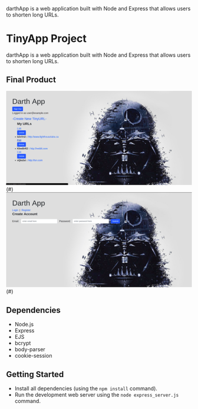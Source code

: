 darthApp is a web application built with Node and Express that allows users to shorten long URLs.

# TinyApp Project

darthApp is a web application built with Node and Express that allows users to shorten long URLs.

## Final Product


!["Main Page"](https://github.com/Cain310/tinyApp2/blob/master/docs/darthApp.png)(#)
!["Login Page"](https://github.com/Cain310/tinyApp2/blob/master/docs/darthApp1.png)(#)

## Dependencies

- Node.js
- Express
- EJS
- bcrypt
- body-parser
- cookie-session

## Getting Started

- Install all dependencies (using the `npm install` command).
- Run the development web server using the `node express_server.js` command.

